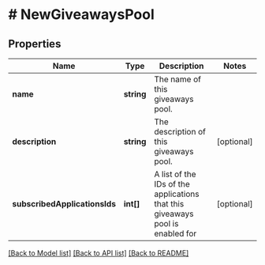 # # NewGiveawaysPool

## Properties

Name | Type | Description | Notes
------------ | ------------- | ------------- | -------------
**name** | **string** | The name of this giveaways pool. | 
**description** | **string** | The description of this giveaways pool. | [optional] 
**subscribedApplicationsIds** | **int[]** | A list of the IDs of the applications that this giveaways pool is enabled for | [optional] 

[[Back to Model list]](../../README.md#documentation-for-models) [[Back to API list]](../../README.md#documentation-for-api-endpoints) [[Back to README]](../../README.md)


